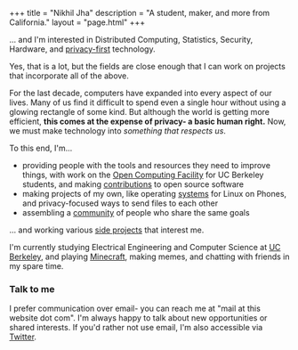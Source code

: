 +++
title = "Nikhil Jha"
description = "A student, maker, and more from California."
layout = "page.html"
+++

... and I'm interested in Distributed Computing, Statistics, Security, Hardware, and [privacy-first](https://www.eff.org/issues/privacy) technology.

Yes, that is a lot, but the fields are close enough that I can work on projects that incorporate all of the above.

For the last decade, computers have expanded into every aspect of our lives. Many of us find it difficult to spend even a single hour without using a glowing rectangle of some kind. But although the world is getting more efficient, **this comes at the expense of privacy- a basic human right.** Now, we must make technology into *something that respects us*.

To this end, I'm...

- providing people with the tools and resources they need to improve things, with work on the [Open Computing Facility](https://github.com/ocf) for UC Berkeley students, and making [contributions](https://github.com/nikhiljha) to open source software
- making projects of my own, like operating [systems](https://github.com/nikhiljha/pp-fedora-sdsetup) for Linux on Phones, and privacy-focused ways to send files to each other
- assembling a [community](https://isogram.org/) of people who share the same goals

... and working various [side projects](/projects) that interest me.

I'm currently studying Electrical Engineering and Computer Science at [UC Berkeley](https://berkeley.edu/), and playing [Minecraft](https://minecraft.net), making memes, and chatting with friends in my spare time.

### Talk to me

I prefer communication over email- you can reach me at "mail at this website dot com". I'm always happy to talk about
new opportunities or shared interests. If you'd rather not use email, I'm also accessible via [Twitter](https://twitter.com/jhanikhil).
